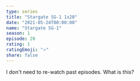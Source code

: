 ```yaml
---
type: series
title: "Stargate SG-1 1x20"
date: "2021-05-24T00:00:00"
name: "Stargate SG-1"
season: 1
episode: 20
rating: 1
ratingEmoji: "⭐️"
share: false
---
```


I don't need to re-watch past episodes. What is this?
